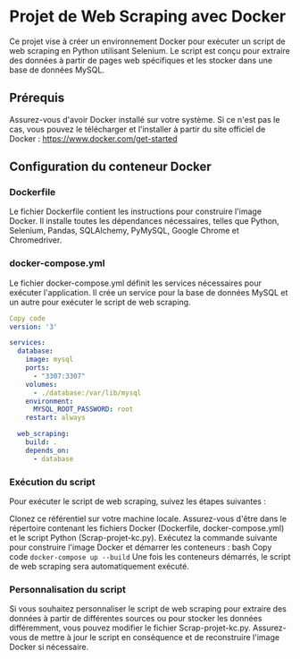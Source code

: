 # Projet de Web Scraping avec Docker
Ce projet vise à créer un environnement Docker pour exécuter un script de web scraping en Python utilisant Selenium. Le script est conçu pour extraire des données à partir de pages web spécifiques et les stocker dans une base de données MySQL.

## Prérequis
Assurez-vous d'avoir Docker installé sur votre système. Si ce n'est pas le cas, vous pouvez le télécharger et l'installer à partir du site officiel de Docker : https://www.docker.com/get-started

## Configuration du conteneur Docker
### Dockerfile
Le fichier Dockerfile contient les instructions pour construire l'image Docker. Il installe toutes les dépendances nécessaires, telles que Python, Selenium, Pandas, SQLAlchemy, PyMySQL, Google Chrome et Chromedriver.

### docker-compose.yml
Le fichier docker-compose.yml définit les services nécessaires pour exécuter l'application. Il crée un service pour la base de données MySQL et un autre pour exécuter le script de web scraping.

```yaml
Copy code
version: '3'

services:
  database:
    image: mysql
    ports:
      - "3307:3307"
    volumes:
      - ./database:/var/lib/mysql
    environment:
      MYSQL_ROOT_PASSWORD: root
    restart: always

  web_scraping:
    build: .
    depends_on:
      - database
```

### Exécution du script
Pour exécuter le script de web scraping, suivez les étapes suivantes :

Clonez ce référentiel sur votre machine locale.
Assurez-vous d'être dans le répertoire contenant les fichiers Docker (Dockerfile, docker-compose.yml) et le script Python (Scrap-projet-kc.py).
Exécutez la commande suivante pour construire l'image Docker et démarrer les conteneurs :
bash
Copy code
`docker-compose up --build`
Une fois les conteneurs démarrés, le script de web scraping sera automatiquement exécuté.

### Personnalisation du script
Si vous souhaitez personnaliser le script de web scraping pour extraire des données à partir de différentes sources ou pour stocker les données différemment, vous pouvez modifier le fichier Scrap-projet-kc.py. Assurez-vous de mettre à jour le script en conséquence et de reconstruire l'image Docker si nécessaire.